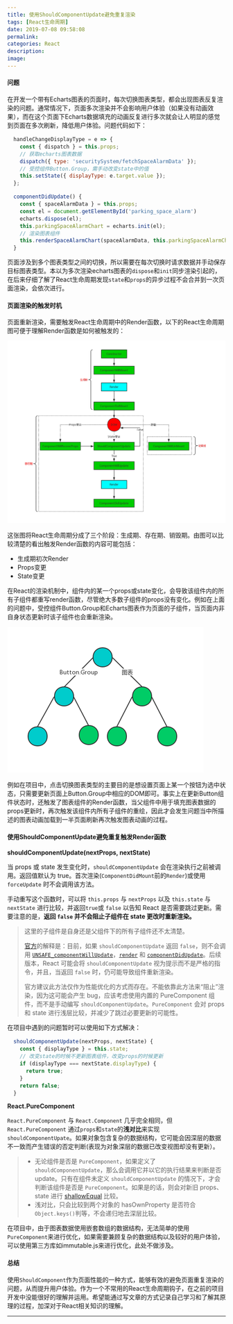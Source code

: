 ```yaml
---
title: 使用ShouldComponentUpdate避免重复渲染
tags: [React生命周期]
date: 2019-07-08 09:58:08
permalink:
categories: React
description:
image:
---
```

<p class="description"></p>

#### 问题

在开发一个带有Echarts图表的页面时，每次切换图表类型，都会出现图表反复渲染的问题。通常情况下，页面多次渲染并不会影响用户体验（如果没有动画效果），而在这个页面下Echarts数据填充的动画反复进行多次就会让人明显的感觉到页面在多次刷新，降低用户体验。问题代码如下：

~~~jsx
  handleChangeDisplayType = e => {
    const { dispatch } = this.props;
    // 获取echarts图表数据
    dispatch({ type: 'securitySystem/fetchSpaceAlarmData' });
    // 受控组件Button.Group，需手动改变state中的值
    this.setState({ displayType: e.target.value }); 
  };
~~~

~~~jsx
  componentDidUpdate() {
    const { spaceAlarmData } = this.props;
    const el = document.getElementById('parking_space_alarm')
    echarts.dispose(el);
    this.parkingSpaceAlarmChart = echarts.init(el);
    // 渲染图表组件
    this.renderSpaceAlarmChart(spaceAlarmData, this.parkingSpaceAlarmChart);
  }
~~~

<!-- more -->

页面涉及到多个图表类型之间的切换，所以需要在每次切换时请求数据并手动保存目标图表类型。本以为多次渲染echarts图表的`dispose`和`init`同步渲染引起的，在后来仔细了解了React生命周期发现`state`和`props`的异步过程不会合并到一次页面渲染，会依次进行。

#### 页面渲染的触发时机

页面重新渲染，需要触发React生命周期中的Render函数，以下的React生命周期图可便于理解Render函数是如何被触发的：

![react_lifecycle](https://github.com/tanyioO/image-lib/raw/master/blog/shouldComponentUpdate/react_lifecycle.png)

这张图将React生命周期分成了三个阶段：生成期、存在期、销毁期。由图可以比较清楚的看出触发Render函数的内容可能包括：

* 生成期初次Render
* Props变更
* State变更

在React的渲染机制中，组件内的某一个props或state变化，会导致该组件内的所有子组件都重写render函数，尽管绝大多数子组件的props没有变化。例如在上面的问题中，受控组件Button.Group和Echarts图表作为页面的子组件，当页面内非自身状态更新时该子组件也会重新渲染。

![target](https://github.com/tanyioO/image-lib/raw/master/blog/shouldComponentUpdate/target.png)

例如在项目中，点击切换图表类型的主要目的是想设置页面上某一个按钮为选中状态，只需要更新页面上Button.Group中相应的DOM即可。事实上在更新Button组件状态时，还触发了图表组件的Render函数，当父组件中用于填充图表数据的props更新时，再次触发该组件内所有子组件的重绘，因此才会发生问题当中所描述的图表动画加载到一半页面刷新再次触发图表动画的过程。

#### 使用ShouldComponentUpdate避免重复触发Render函数

**shouldComponentUpdate(nextProps, nextState)**

当 props 或 state 发生变化时，`shouldComponentUpdate` 会在渲染执行之前被调用。返回值默认为 true。首次渲染(`ComponentDidMount`前的`Render`)或使用 `forceUpdate` 时不会调用该方法。

手动重写这个函数时，可以将 `this.props` 与 `nextProps` 以及 `this.state` 与`nextState` 进行比较，并返回`true`或 `false` 以告知 React 是否需要跳过更新。需要注意的是，**返回 `false` 并不会阻止子组件在 state 更改时重新渲染。**

> 这里的子组件是自身还是父组件下的所有子组件还不太清楚。
>
> [官方](<https://zh-hans.reactjs.org/docs/react-component.html#shouldcomponentupdate>)的解释是：目前，如果 `shouldComponentUpdate` 返回 `false`，则不会调用 [`UNSAFE_componentWillUpdate`](https://zh-hans.reactjs.org/docs/react-component.html#unsafe_componentwillupdate)，[`render`](https://zh-hans.reactjs.org/docs/react-component.html#render) 和 [`componentDidUpdate`](https://zh-hans.reactjs.org/docs/react-component.html#componentdidupdate)。后续版本，React 可能会将 `shouldComponentUpdate` 视为提示而不是严格的指令，并且，当返回 `false` 时，仍可能导致组件重新渲染。
>
> 官方建议此方法仅作为性能优化的方式而存在。不能依靠此方法来“阻止”渲染，因为这可能会产生 bug，应该考虑使用内置的 PureComponent 组件，而不是手动编写 `shouldComponentUpdate`。`PureComponent` 会对 props 和 state 进行浅层比较，并减少了跳过必要更新的可能性。

在项目中遇到的问题暂时可以使用如下方式解决：

~~~jsx
  shouldComponentUpdate(nextProps, nextState) {
    const { displayType } = this.state;
    // 改变state的时候不更新图表组件，改变props的时候更新
    if (displayType === nextState.displayType) {
      return true;
    }
    return false;
  }
~~~

**React.PureComponent**

`React.PureComponent` 与 `React.Component` 几乎完全相同，但 `React.PureComponent` 通过`props`和`state`的**浅对比**来实现 `shouldComponentUpate`。如果对象包含复杂的数据结构，它可能会因深层的数据不一致而产生错误的否定判断(表现为对象深层的数据已改变视图却没有更新）。

> * 无论组件是否是 `PureComponent`，如果定义了` shouldComponentUpdate`，那么会调用它并以它的执行结果来判断是否 update。只有在组件未定义 `shouldComponentUpdate` 的情况下，才会判断该组件是否是 `PureComponent`。如果是的话，则会对新旧 props、state 进行 [shallowEqual](<https://github.com/facebook/fbjs/blob/c69904a511b900266935168223063dd8772dfc40/packages/fbjs/src/core/shallowEqual.js#L39>) 比较。
> * 浅对比，只会比较到两个对象的 hasOwnProperty 是否符合`Object.keys()`判等，不会递归地去深层比较。

在项目中，由于图表数据使用嵌套数组的数据结构，无法简单的使用`PureComponent`来进行优化，如果需要兼顾复杂的数据结构以及较好的用户体验，可以使用第三方库如immutable.js来进行优化，此处不做涉及。

#### 总结

使用`ShouldComponent`作为页面性能的一种方式，能够有效的避免页面重复渲染的问题，从而提升用户体验。作为一个不常用的React生命周期钩子，在之前的项目开发中没能很好的理解并运用。希望能通过写文章的方式记录自己学习和了解其原理的过程，加深对于React相关知识的理解。

<hr />
